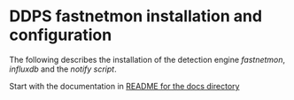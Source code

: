 
# DDPS fastnetmon installation and configuration

The following describes the installation of the detection engine _fastnetmon_, _influxdb_
and the _notify script_.

Start with the documentation in [README for the docs directory](docs/README-docs.md)


